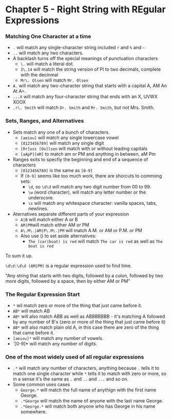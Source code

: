 # Chapter 5 - Right String with REgular Expressions


### Matching One Character at a time
- `.` will match any single-character string included `r` and `%` and `~`
- `..` will match any two characters.
- A backlash turns off the special meanings of punctuation characters
  - `\.` will match a literal dot.
  - `3\.14` will match the string version of PI to two decimals, complete with the decinmal
  - `Mr\. Olsen` will match `Mr. Olsen`
- `A.` will match any two-character string that starts with a capital A, AM An At A=.
- `...X` will match any four-character string that ends with an X, UVWX XOOX
- `.r\. Smith` will match `Dr. Smith` and `Mr. Smith`, but not Mrs. Smith.

### Sets, Ranges, and Alternatives
- Sets match any one of a bunch of characters.
  - `[aeiou]` will match any single lowercase vowel
  - `[0123456789]` will match any single digit
  - `[Rr]uss [Oo]lsen` will match with or without leading capitals
  - `[aApP][mM]` to match am or PM and anything in between, aM Pm
- Ranges exits to specfiy the beginning and end of a sequence of characters
  - `[0123456789]` is the same as `[0-9]`
  - If `[0-9]` seems like too much work, there are shorcuts to commong sets:
    - `\d`, so `\d\d` will match any two digit number from 00 to 99.
    - `\w` (word character), will match any letter number or the underscore.
    - `\s` will match any whitespace character: vanilla spaces, tabs, newlines.
- Aternatives separate different parts of your expression
  - `A|B` will match either A or B
  - `AM|PM`will match either AM or PM
  - `A\.M\.|AM|P\.M\.|PM` will match A.M. or AM or P.M. or PM
  - Also use () to set aside alternatives:
    - `The (car|boat) is red` will match `The car is red` as well as `The boat is red`

To sum it up.

`\d\d:\d\d (AM|PM)` is a regular expression used to find time.

"Any string that starts with two digits, followed by a colon, followed by two more digits, followed by a space, then by either AM or PM"


### The Regular Expression Start

- `*` wil match zero or more of the thing that just came before it.
- `AB*` will match AB
- `AB*` will also match ABB as well as ABBBBBBB - it's matching A followed by any number of B's (zero or more of the thing that just came before it)
- `AB*` will also match plain old A, in this case there are zero of the thing that came before it.
- `[aeiou]*` will match any number of vowels.
- `[0-9]* will match any number of digits.


### One of the most widely used of all regular expressions

- `.*` will match any number of characters, anything because `.` tells it to match one single character while `*` tells it to match with zero or more, so in a sense it's the same as `.` and `..` and `...` and so on.
- Some common uses cases
  - `George.*` will match the full name of anythign with the first name George.
  - `.*George` will match the name of anyone with the last name George.
  - `.*George.*` will match both anyone who has George in his name somewhere.

